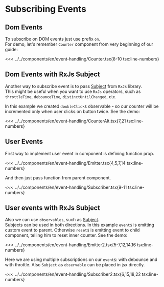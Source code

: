 # Subscribing Events

<script setup>
import Demo from '../../components/tools/Demo.vue'
import { Counter } from '../../components/en/event-handling/Counter.tsx'
import { Counter as CounterAlt } from '../../components/en/event-handling/CounterAlt.tsx'
import { Subscriber } from '../../components/en/event-handling/Subscriber.tsx'
import { Subscriber as Subscriber2 } from '../../components/en/event-handling/Subscriber2.tsx'
</script>

## Dom Events

To subscribe on DOM events just use prefix `on`.  
For demo, let's remember `Counter` component from very beginning of our guide:

<<< ../../components/en/event-handling/Counter.tsx{8-10 tsx:line-numbers}
<Demo   :is="Counter" />

## Dom Events with RxJs Subject

Another way to subscribe event is to pass [Subject](https://rxjs.dev/guide/subject) from `RxJs` library.  
This might be useful when you want to use `RxJs` operators, such as `throttleTime`, `debounceTime`, `distinctUntilChanged`, etc.

In this example we created `doubleClick$` observable - so our counter will be incremented only when user clicks on button twice.
See the demo:

<<< ../../components/en/event-handling/CounterAlt.tsx{7,21 tsx:line-numbers}
<Demo   :is="CounterAlt" />

## User Events

First way to implement user event in component is defining function prop.

<<< ../../components/en/event-handling/Emitter.tsx{4,5,7,14 tsx:line-numbers}

And then just pass function from parent component.

<<< ../../components/en/event-handling/Subscriber.tsx{9-11 tsx:line-numbers}
<Demo  align-start :is="Subscriber" />

## User events with RxJs Subject

Also we can use `observables`, such as [Subject](https://rxjs.dev/guide/subject).  
Subjects can be used in both directions. In this example `event$` is emitting custom event to parent. Otherwise `reset$` is emitting event to child component, telling him to reset inner counter. See the demo:

<<< ../../components/en/event-handling/Emitter2.tsx{5-7,12,14,16 tsx:line-numbers}

Here we are using multiple subscriptions on our `event$`: with debounce and with throttle.
Also `Subject` as `observable` can be placed in jsx directly.

<<< ../../components/en/event-handling/Subscriber2.tsx{6,15,18,22 tsx:line-numbers}
<Demo  align-start :is="Subscriber2" />
